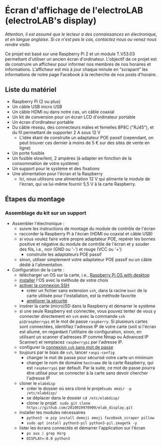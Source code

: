 # Écran d'affichage de l'electroLAB (electroLAB's display)

*Attention, il est assumé que le lecteur a des connaissances en électronique, et en langue anglaise. Si ce n'est pas le cas, contactez nous ou venez nous rendre visite.*

Ce projet est basé sur une Raspberry Pi 2 et un module T.V53.03 permettant d'utiliser un ancien écran d'ordinateur. L'objectif de ce projet est de construire un afficheur pour informer nos membres de nos horaires et informations. L'afficheur est mis à jour chaque minute en "scrapant" les informations de notre page Facebook à la recherche de nos posts d'horaire.



## Liste du matériel

- Raspberry Pi (2 ou plus)
- Un câble USB micro USB
- Un câble HDMI ou dans notre cas, un câble coaxial
- Un kit de conversion pour un écran LCD d'ordinateur portable
- Un écran d'ordinateur portable
- Du câble réseau, des connecteurs mâles et femelles 8P8C ("RJ45"), et du fil permettant de supporter 2 A sous 12 V
  - L'idée étant de construite un adaptateur POE passif (cependant, on peut trouver ces dernier à moins de 5 € sur des sites de vente en ligne)
- Un porte fusible
- Un fusible slow/lent, 2 ampères (à adapter en fonction de la consommation de votre système)
- Un support pour le système et des fixations
- Une alimentation pour l'écran et la Raspberry
  - Ici, nous utilisons une alimentation 12 V qui alimente le module de l'écran, qui va lui-même fournir 5,5 V à la carte Raspberry.

## Étapes du montage

### Assemblage du kit sur un support

- Assembler l'électronique :
  - suivre les instructions de montage du module de contrôle de l'écran
  - raccorder la Raspberry Pi à l'écran (HDMI ou coaxial et câble USB)
  - si vous voulez faire votre propre adaptateur POE, repérer les bornes positive et négative du module de contrôle de l'écran et y souder des fils, i.e., noir (GND ou '-') et rouge (VCC ou '+')
    - construite les adaptateurs POE passif
  - sinon, utiliser simplement votre adaptateur POE passif ou un câble dédié à l'alimentation.
- Configuration de la carte :
  - télécharger un OS sur la carte, i.e., [Raspberry Pi OS with desktop](https://www.raspberrypi.org/software/operating-systems/)
  - [installer](https://www.raspberrypi.org/documentation/installation/installing-images/) l'OS avec la méthode de votre choix
  - [activer la connexion SSH](https://www.raspberrypi.org/documentation/remote-access/ssh/)
    - créer un fichier sans extension `ssh`, dans la racine `boot` de la carte utilisée pour l'installation, est la méthode favorite
    - [améliorer la sécurité](https://www.raspberrypi.org/documentation/configuration/security.md)
  - insérer la carte (micro)SD dans la Raspberry et démarrer le système
  - si une seule Raspberry est connectée, vous pouvez tenter de vous y connecter directement en `ssh` avec la commande `ssh pi@raspberrypi` et le mot de passe `raspberry`. Si plusieurs cartes sont connectées, identifiez l'adresse IP de votre carte (soit si l'écran est allumé, en regardant l'utilitaire de configuration, sinon, en utilisant un scanner d'adresses IP comme Nmap ou Advanced IP Scanner) et remplacez  `raspberrypi` par l'adresse IP.
  - configurer la [connexion `ssh` sans mot de passe](https://www.raspberrypi.org/documentation/remote-access/ssh/passwordless.md)
  - toujours par le biais de `ssh`, lancer `raspi-config`
    - changer le mot de passe pour sécurisé votre carte un minimum
    - changer le nom de domaine `hostname` de la carte Raspberry, qui est `raspberrypi` par default. Par la suite, ce mot de passe pourra être utilisé pour se connecter à la carte sans devoir chercher l'adresse IP
  - cloner le `elabdisp`
    - créer le dossier où sera cloné le projet`sudo mkdir -p /etc/elabdisp/`
    - se déplacer dans le dossier `cd /etc/elabdisp/`
    - cloner le projet ` sudo git clone https://github.com/2010019970909/elab_display.git`
  - installer les modules nécessaires
    - `python3 -m pip install demoji emoji facebook_scraper pillow`
    - `sudo apt install python3-pil python3-pil.imagetk -y`
  - lister les écrans connectés et démarrer l'application sur l'écran
    - `ps aux | grep Xorg`
    - `DISPLAY=:0.0 python3` 

